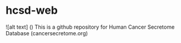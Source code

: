 # hcsd-web
![alt text] ()
This is a github repository for Human Cancer Secretome Database (cancersecretome.org)
